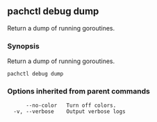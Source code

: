 ## pachctl debug dump

Return a dump of running goroutines.

### Synopsis


Return a dump of running goroutines.

```
pachctl debug dump
```

### Options inherited from parent commands

```
      --no-color   Turn off colors.
  -v, --verbose    Output verbose logs
```

